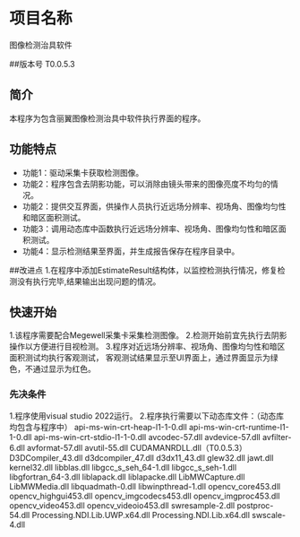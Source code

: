 # 项目名称

图像检测治具软件

##版本号
T0.0.5.3

## 简介

本程序为包含丽翼图像检测治具中软件执行界面的程序。

## 功能特点

- 功能1：驱动采集卡获取检测图像。
- 功能2：程序包含去阴影功能，可以消除由镜头带来的图像亮度不均匀的情况。
- 功能2：提供交互界面，供操作人员执行近远场分辨率、视场角、图像均匀性和暗区面积测试。
- 功能3：调用动态库中函数执行近远场分辨率、视场角、图像均匀性和暗区面积测试。
- 功能4：显示检测结果至界面，并生成报告保存在程序目录中。

##改进点
1.在程序中添加EstimateResult结构体，以监控检测执行情况，修复检测没有执行完毕,结果输出出现问题的情况。

## 快速开始

1.该程序需要配合Megewell采集卡采集检测图像。
2.检测开始前宜先执行去阴影操作以方便进行目视检测。
3.程序对近远场分辨率、视场角、图像均匀性和暗区面积测试均执行客观测试，
客观测试结果显示至UI界面上，通过界面显示为绿色，不通过显示为红色。

### 先决条件

1.程序使用visual studio 2022运行。
2.程序执行需要以下动态库文件：（动态库均包含与程序中）
api-ms-win-crt-heap-l1-1-0.dll
api-ms-win-crt-runtime-l1-1-0.dll
api-ms-win-crt-stdio-l1-1-0.dll
avcodec-57.dll
avdevice-57.dll
avfilter-6.dll
avformat-57.dll
avutil-55.dll
CUDAMANRDLL.dll（T0.0.5.3）
D3DCompiler_43.dll
d3dcompiler_47.dll
d3dx11_43.dll
glew32.dll
jawt.dll
kernel32.dll
libblas.dll
libgcc_s_seh_64-1.dll
libgcc_s_seh-1.dll
libgfortran_64-3.dll
liblapack.dll
liblapacke.dll
LibMWCapture.dll
LibMWMedia.dll
libquadmath-0.dll
libwinpthread-1.dll
opencv_core453.dll
opencv_highgui453.dll
opencv_imgcodecs453.dll
opencv_imgproc453.dll
opencv_video453.dll
opencv_videoio453.dll
swresample-2.dll
postproc-54.dll
Processing.NDI.Lib.UWP.x64.dll
Processing.NDI.Lib.x64.dll
swscale-4.dll